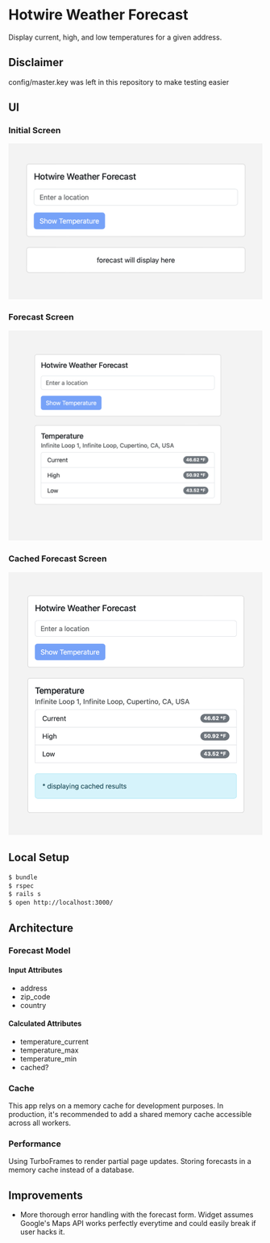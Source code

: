 # Hotwire Weather Forecast

Display current, high, and low temperatures for a given address.

## Disclaimer

config/master.key was left in this repository to make testing easier

## UI

### Initial Screen

![Forecast](docs/forecast-empty.png?raw=true)

### Forecast Screen

![Forecast](docs/forecast.png?raw=true)

### Cached Forecast Screen

![Forecast2](docs/forecast-cached.png?raw=true)

## Local Setup

```bash
$ bundle
$ rspec
$ rails s
$ open http://localhost:3000/
```

## Architecture

### Forecast Model

#### Input Attributes
- address
- zip_code
- country

#### Calculated Attributes
- temperature_current
- temperature_max
- temperature_min
- cached?

### Cache

This app relys on a memory cache for development purposes.  In production, it's recommended to add a shared memory cache accessible across all workers.

### Performance

Using TurboFrames to render partial page updates. Storing forecasts in a memory cache instead of a database.

## Improvements

- More thorough error handling with the forecast form. Widget assumes Google's Maps API works perfectly everytime and could easily break if user hacks it.
